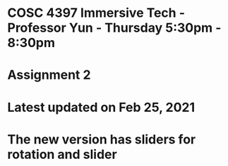 # COSC 4397 Immersive Tech - Professor Yun - Thursday 5:30pm - 8:30pm
# Assignment 2

# Latest updated on Feb 25, 2021
# The new version has sliders for rotation and slider

